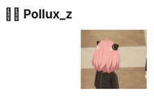 # 🧑‍💻 Pollux_z

<div align="center">
  <img src="https://github.com/Polluxz/Pollux_z/blob/main/%E9%98%BF%E5%B0%BC%E4%BA%9A.gif" width="30%" alt="picture">
</div> 

